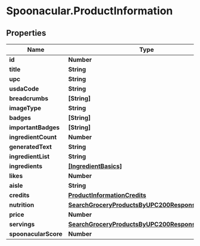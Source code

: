 # Spoonacular.ProductInformation

## Properties

Name | Type | Description | Notes
------------ | ------------- | ------------- | -------------
**id** | **Number** |  | 
**title** | **String** |  | 
**upc** | **String** |  | [optional] 
**usdaCode** | **String** |  | [optional] 
**breadcrumbs** | **[String]** |  | 
**imageType** | **String** |  | 
**badges** | **[String]** |  | 
**importantBadges** | **[String]** |  | 
**ingredientCount** | **Number** |  | 
**generatedText** | **String** |  | [optional] 
**ingredientList** | **String** |  | 
**ingredients** | [**[IngredientBasics]**](IngredientBasics.md) |  | 
**likes** | **Number** |  | 
**aisle** | **String** |  | 
**credits** | [**ProductInformationCredits**](ProductInformationCredits.md) |  | [optional] 
**nutrition** | [**SearchGroceryProductsByUPC200ResponseNutrition**](SearchGroceryProductsByUPC200ResponseNutrition.md) |  | 
**price** | **Number** |  | 
**servings** | [**SearchGroceryProductsByUPC200ResponseServings**](SearchGroceryProductsByUPC200ResponseServings.md) |  | 
**spoonacularScore** | **Number** |  | 


